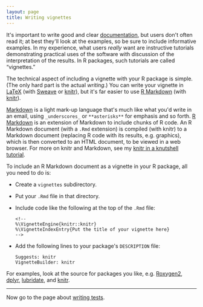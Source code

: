 ```yaml
---
layout: page
title: Writing vignettes
---
```


It's important to write good and clear [documentation](docs.html), but
users don't often read it; at best they'll look at the examples, so be
sure to include informative examples. In my experience, what users
_really_ want are instructive tutorials demonstrating practical uses
of the software with discussion of the interpretation of the
results. In R packages, such tutorials are called &ldquo;vignettes.&rdquo;

The technical aspect of including a vignette with your R package is
simple. (The only hard part is the actual _writing_.) You can write
your vignette in [LaTeX](http://www.latex-project.org/) (with
[Sweave](http://www.stat.uni-muenchen.de/~leisch/Sweave/) or
[knitr](http://yihui.name/knitr/)), but it's far easier to use
[R Markdown](http://rmarkdown.rstudio.com/) (with
[knitr](http://yihui.name/knitr/)).

[Markdown](http://daringfireball.net/projects/markdown/) is a light
mark-up language that's much like what you'd write in an email, using
`_underscores_` or `**asterisks**` for emphasis and so
forth. [R Markdown](http://rmarkdown.rstudio.com/) is an extension of
Markdown to include chunks of R code. An R Markdown document (with a
`.Rmd` extension) is compiled (with knitr) to a Markdown document
(replacing R code with its results, e.g. graphics), which is then
converted to an HTML document, to be viewed in a web browser. For more
on knitr and Markdown, see my
[knitr in a knutshell tutorial](http://kbroman.org/knitr_knutshell).

To include an R Markdown document as a vignette in your R package, all
you need to do is:

- Create a `vignettes` subdirectory.
- Put your `.Rmd` file in that directory.
- Include code like the following at the top of the `.Rmd` file:

      <!--
      %\VignetteEngine{knitr::knitr}
      %\VignetteIndexEntry{Put the title of your vignette here}
      -->

- Add the following lines to your package's `DESCRIPTION` file:

      Suggests: knitr
      VignetteBuilder: knitr

For examples, look at the source for packages you like, e.g.
[Roxygen2](https://github.com/klutometis/roxygen/tree/master/vignettes),
[dplyr](https://github.com/hadley/dplyr/tree/master/vignettes),
[lubridate](https://github.com/hadley/lubridate/tree/master/vignettes),
and [knitr](https://github.com/yihui/knitr/tree/master/vignettes).

---

Now go to the page about [writing tests](tests.html).
